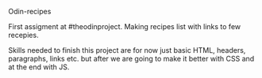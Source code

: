 Odin-recipes

First assigment at #theodinproject. Making recipes list with links to few recepies.

Skills needed to finish this project are for now just basic HTML, headers, paragraphs, links etc. but after we are going to make it better with CSS and at the end with JS.